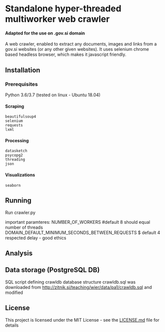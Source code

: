 # Standalone hyper-threaded multiworker web crawler
#### Adapted for the use on .gov.si domain

A web crawler, enabled to extract any documents, images and links from a gov.si websites (or any other given websites). It uses selenium chrome based headless browser, which makes it javascript friendly.

## Installation 
### Prerequisites
Python 3.6/3.7 (tested on linux - Ubuntu 18.04)

#### Scraping
```
beautifulsoup4
selenium
requests
lxml

```
#### Processing
```
datasketch
psycopg2
threading
json
```
#### Visualizations
```
seaborn
```


## Running
Run crawler.py

important paramteres:
NUMBER_OF_WORKERS #default 8 should equal number of threads
DOMAIN_DEFAULT_MINIMUM_SECONDS_BETWEEN_REQUESTS $ default 4 respected delay - good ethics

## Analysis

## Data storage (PostgreSQL DB)

SQL script defining crawldb database structure crawldb.sql was downloaded from http://zitnik.si/teaching/wier/data/pa1/crawldb.sql and modified

## License

This project is licensed under the MIT License - see the [LICENSE.md](LICENSE.md) file for details
